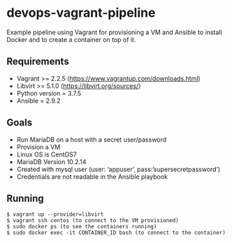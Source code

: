 # devops-vagrant-pipeline
Example pipeline using Vagrant for provisioning a VM and Ansible to install Docker and to create a container on top of it.

## Requirements
- Vagrant >= 2.2.5 (https://www.vagrantup.com/downloads.html)
- Libvirt >= 5.1.0 (https://libvirt.org/sources/)
- Python version = 3.7.5
- Ansible = 2.9.2


## Goals
- Run MariaDB on a host with a secret user/password
- Provision a VM
- Linux OS is CentOS7
- MariaDB Version 10.2.14
- Created with mysql user (user: ‘appuser’, pass:’supersecretpassword’)
- Credentials are not readable in the Ansible playbook

## Running
```
$ vagrant up --provider=libvirt
$ vagrant ssh centos (to connect to the VM provisioned)
$ sudo docker ps (to see the containers running)
$ sudo docker exec -it CONTAINER_ID bash (to connect to the container)
```
